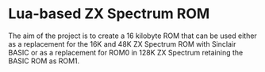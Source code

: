 # Lua-based ZX Spectrum ROM

The aim of the project is to create a 16 kilobyte ROM that can be used either 
as a replacement for the 16K and 48K ZX Spectrum ROM with Sinclair BASIC or
as a replacement for ROM0 in 128K ZX Spectrum retaining the BASIC ROM as ROM1.
